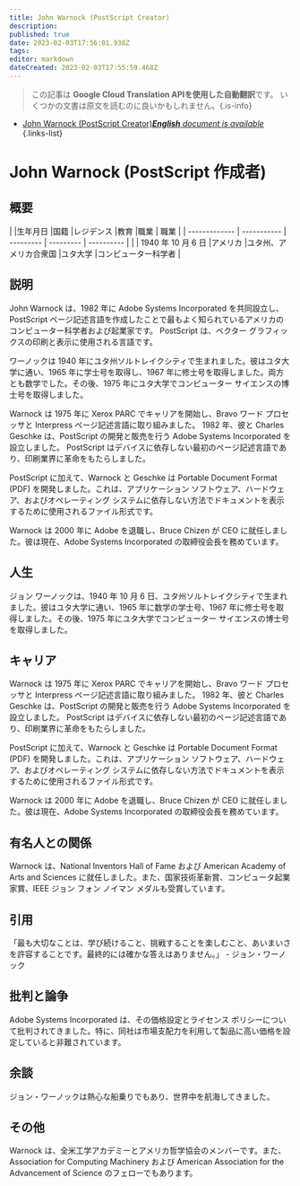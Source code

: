```yaml
---
title: John Warnock (PostScript Creator)
description: 
published: true
date: 2023-02-03T17:56:01.938Z
tags: 
editor: markdown
dateCreated: 2023-02-03T17:55:59.468Z
---
```


> この記事は **Google Cloud Translation APIを使用した自動翻訳**です。
いくつかの文書は原文を読むのに良いかもしれません。{.is-info}



- [John Warnock (PostScript Creator)***English** document is available*](/en/Knowledge-base/Dictionary/Person/john-warnock-postscript-creator)
{.links-list}


# John Warnock (PostScript 作成者)

## 概要

| |生年月日 |国籍 |レジデンス |教育 |職業 | 職業
| | ------------- | ----------- | --------- | --------- | ---------- |
| | 1940 年 10 月 6 日 |アメリカ |ユタ州、アメリカ合衆国 |ユタ大学 |コンピューター科学者 |

## 説明
John Warnock は、1982 年に Adobe Systems Incorporated を共同設立し、PostScript ページ記述言語を作成したことで最もよく知られているアメリカのコンピューター科学者および起業家です。 PostScript は、ベクター グラフィックスの印刷と表示に使用される言語です。

ワーノックは 1940 年にユタ州ソルトレイクシティで生まれました。彼はユタ大学に通い、1965 年に学士号を取得し、1967 年に修士号を取得しました。両方とも数学でした。その後、1975 年にユタ大学でコンピューター サイエンスの博士号を取得しました。

Warnock は 1975 年に Xerox PARC でキャリアを開始し、Bravo ワード プロセッサと Interpress ページ記述言語に取り組みました。 1982 年、彼と Charles Geschke は、PostScript の開発と販売を行う Adobe Systems Incorporated を設立しました。 PostScript はデバイスに依存しない最初のページ記述言語であり、印刷業界に革命をもたらしました。

PostScript に加えて、Warnock と Geschke は Portable Document Format (PDF) を開発しました。これは、アプリケーション ソフトウェア、ハードウェア、およびオペレーティング システムに依存しない方法でドキュメントを表示するために使用されるファイル形式です。

Warnock は 2000 年に Adobe を退職し、Bruce Chizen が CEO に就任しました。彼は現在、Adobe Systems Incorporated の取締役会長を務めています。

## 人生
ジョン ワーノックは、1940 年 10 月 6 日、ユタ州ソルトレイクシティで生まれました。彼はユタ大学に通い、1965 年に数学の学士号、1967 年に修士号を取得しました。その後、1975 年にユタ大学でコンピューター サイエンスの博士号を取得しました。

## キャリア
Warnock は 1975 年に Xerox PARC でキャリアを開始し、Bravo ワード プロセッサと Interpress ページ記述言語に取り組みました。 1982 年、彼と Charles Geschke は、PostScript の開発と販売を行う Adobe Systems Incorporated を設立しました。 PostScript はデバイスに依存しない最初のページ記述言語であり、印刷業界に革命をもたらしました。

PostScript に加えて、Warnock と Geschke は Portable Document Format (PDF) を開発しました。これは、アプリケーション ソフトウェア、ハードウェア、およびオペレーティング システムに依存しない方法でドキュメントを表示するために使用されるファイル形式です。

Warnock は 2000 年に Adobe を退職し、Bruce Chizen が CEO に就任しました。彼は現在、Adobe Systems Incorporated の取締役会長を務めています。

## 有名人との関係
Warnock は、National Inventors Hall of Fame および American Academy of Arts and Sciences に就任しました。また、国家技術革新賞、コンピュータ起業家賞、IEEE ジョン フォン ノイマン メダルも受賞しています。

## 引用
「最も大切なことは、学び続けること、挑戦することを楽しむこと、あいまいさを許容することです。最終的には確かな答えはありません。」 - ジョン・ワーノック

## 批判と論争
Adobe Systems Incorporated は、その価格設定とライセンス ポリシーについて批判されてきました。特に、同社は市場支配力を利用して製品に高い価格を設定していると非難されています。

## 余談
ジョン・ワーノックは熱心な船乗りでもあり、世界中を航海してきました。

## その他
Warnock は、全米工学アカデミーとアメリカ哲学協会のメンバーです。また、Association for Computing Machinery および American Association for the Advancement of Science のフェローでもあります。